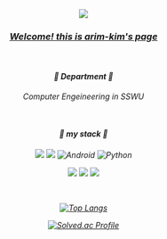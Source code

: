 
<div align="center" style="font-style:italic;">
<img src="https://capsule-render.vercel.app/api?type=waving&&color=6495ed&height=200&section=header&text=Riding%20waves!&fontSize=70" />

  
### <U>*Welcome! this is arim-kim's page*</U>

<br/>
  
  
#### :rocket:  Department :rocket: 
<p align="center" font-style="italic">Computer Engeineering in SSWU </p>

<br/>

#### :rocket: my stack :rocket: 

<p align="center"> <img src="https://img.shields.io/badge/github-181717?style=for-the-badge&logo=github&logoColor=white"/> <img src="https://img.shields.io/badge/git-F05032?style=for-the-badge&logo=git&logoColor=white"/> <img alt="Android" src ="https://img.shields.io/badge/Android-3DDC84.svg?&style=for-the-badge&logo=Android&logoColor=black"/> <img alt="Python" src ="https://img.shields.io/badge/Python-3776AB.svg?&style=for-the-badge&logo=Python&logoColor=white"/> </p> <p align="center"> <img src="https://img.shields.io/badge/java-%23ED8B00.svg?style=for-the-badge&logo=openjdk&logoColor=white"/> <img src="https://img.shields.io/badge/spring-%236DB33F.svg?style=for-the-badge&logo=spring&logoColor=white"/>
<img src="https://img.shields.io/badge/docker-%230db7ed.svg?style=for-the-badge&logo=docker&logoColor=white"></p>

<br/>  
 
[![Top Langs](https://github-readme-stats.vercel.app/api/top-langs/?username=arim-kim&layout=compact&theme=radical&langs_count=4)](https://github.com/anuraghazra/github-readme-stats)

[![Solved.ac Profile](http://mazassumnida.wtf/api/v2/generate_badge?boj=rlarim722)](https://solved.ac/rlarim722/)
  
</div>


